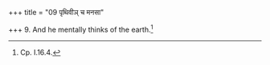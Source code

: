 +++
title = "09 पृथिवीञ् च मनसा"

+++
9. And he mentally thinks of the earth.[^1]  

[^1]: Cp. I.16.4.
